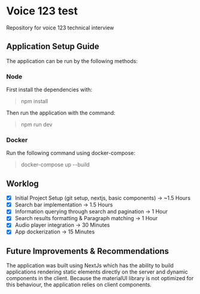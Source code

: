
# Voice 123 test
Repository for voice 123 technical interview

## Application Setup Guide
The application can be run by the following methods:
### Node
First install the dependencies with:
> npm install

Then run the application with the command:
> npm run dev

### Docker
Run the following command using docker-compose:
> docker-compose up --build

## Worklog
- [x] Initial Project Setup (git setup, nextjs, basic components) -> ~1.5 Hours
- [x] Search bar implementation -> 1.5 Hours
- [x] Information querying through search and pagination -> 1 Hour
- [x] Search results formatting & Paragraph matching -> 1 Hour
- [x] Audio player integration -> 30 Minutes
- [x] App dockerization -> 15 Minutes

## Future Improvements & Recommendations
The application was built using NextJs which has the ability to build applications rendering static elements directly on the server and dynamic components in the client. Because the materialUI library is not optimized for this behaviour, the application relies on client components. 
